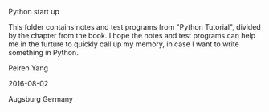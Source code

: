 Python start up

This folder contains notes and test programs from "Python Tutorial", divided by the chapter from the book.
I hope the notes and test programs can help me in the furture to quickly call up my memory, in case I want to write something in Python.

Peiren Yang

2016-08-02

Augsburg Germany
